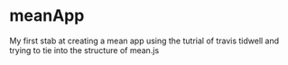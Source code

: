 # meanApp

My first stab at creating a mean app using the tutrial of travis tidwell and trying to tie into the structure of mean.js 
